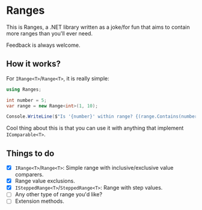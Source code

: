 # Ranges

This is Ranges, a .NET library written as a joke/for fun that aims to contain more ranges than you'll ever need.

Feedback is always welcome.

## How it works?

For `IRange<T>`/`Range<T>`, it is really simple:

```cs
using Ranges;

int number = 5;
var range = new Range<int>(1, 10);

Console.WriteLine($"Is '{number}' within range? {(range.Contains(number)? "yes!": "no...")}");
```

Cool thing about this is that you can use it with anything that implement `IComparable<T>`.

## Things to do

- [x] `IRange<T>`/`Range<T>`: Simple range with inclusive/exclusive value comparers.
- [x] Range value exclusions.
- [x] `ISteppedRange<T>`/`SteppedRange<T>`: Range with step values.
- [ ] Any other type of range you'd like?
- [ ] Extension methods.